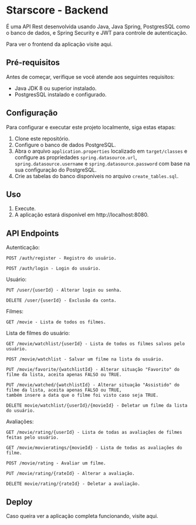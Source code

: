 # Starscore - Backend

É uma API Rest desenvolvida usando Java, Java Spring, PostgresSQL como o banco de dados, e Spring Security e JWT para controle de autenticação.

Para ver o frontend da aplicação visite aqui.

## Pré-requisitos

Antes de começar, verifique se você atende aos seguintes requisitos:
- Java JDK 8 ou superior instalado.
- PostgresSQL instalado e configurado.

## Configuração

Para configurar e executar este projeto localmente, siga estas etapas:

1. Clone este repositório.
2. Configure o banco de dados PostgreSQL.
3. Abra o arquivo `application.properties` localizado em `target/classes` e configure as propriedades `spring.datasource.url`, `spring.datasource.username` e `spring.datasource.password` com base na sua configuração do PostgreSQL.
4. Crie as tabelas do banco disponíveis no arquivo `create_tables.sql`.

## Uso

1. Execute.
2. A aplicação estará disponível em <a>http://localhost:8080</a>.

## API Endpoints
Autenticação:
```
POST /auth/register - Registro do usuário.
```
```
POST /auth/login - Login do usuário.
```

Usuário:
```
PUT /user/{userId} - Alterar login ou senha.
```
```
DELETE /user/{userId} - Exclusão da conta.
```

Filmes:
```
GET /movie - Lista de todos os filmes.
```

Lista de filmes do usuário:
```
GET /movie/watchlist/{userId} - Lista de todos os filmes salvos pelo usuário.
```
```
POST /movie/watchlist - Salvar um filme na lista do usuário.
```
```
PUT /movie/favorite/{watchlistId} - Alterar situação "Favorito" do filme da lista, aceita apenas FALSO ou TRUE.
```
```
PUT /movie/watched/{watchlistId} - Alterar situação "Assistido" do filme da lista, aceita apenas FALSO ou TRUE,
também insere a data que o filme foi visto caso seja TRUE.
```
```
DELETE movie/watchlist/{userId}/{movieId} - Deletar um filme da lista do usuário.
```

Avaliações:
```
GET /movie/rating/{userId} - Lista de todas as avaliações de filmes feitas pelo usuário.
```
```
GET /movie/movieratings/{movieId} - Lista de todas as avaliações do filme.
```
```
POST /movie/rating - Avaliar um filme.
```
```
PUT /movie/rating/{rateId} - Alterar a avaliação.
```
```
DELETE movie/rating/{rateId} - Deletar a avaliação.
```

## Deploy

Caso queira ver a aplicação completa funcionando, visite <a>aqui</a>.
